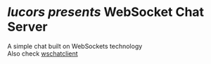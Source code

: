 # <em>lucors presents</em> <strong>WebSocket Chat Server</strong><br>
A simple chat built on WebSockets technology<br>
Also check [wschatclient](https://github.com/lucors/wschatclient)